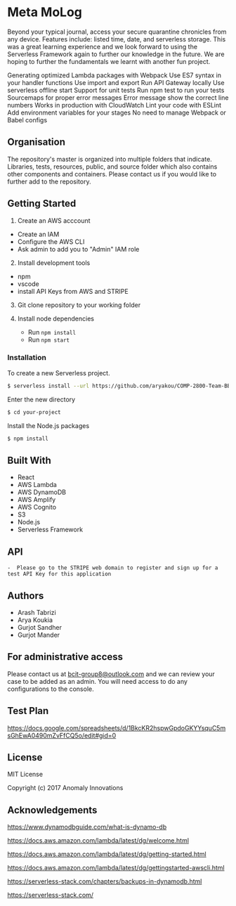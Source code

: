 # Meta MoLog
Beyond your typical journal, access your secure quarantine chronicles from any device. Features include: listed time, date, and serverless storage. This was a great learning experience and we look forward to using the Serverless Framework again to further our knowledge in the future. We are hoping to further the fundamentals we learnt with another fun project.

Generating optimized Lambda packages with Webpack
Use ES7 syntax in your handler functions
Use import and export
Run API Gateway locally
Use serverless offline start
Support for unit tests
Run npm test to run your tests
Sourcemaps for proper error messages
Error message show the correct line numbers
Works in production with CloudWatch
Lint your code with ESLint
Add environment variables for your stages
No need to manage Webpack or Babel configs
## Organisation
The repository's master is organized into multiple folders that indicate. Libraries, tests, resources, public, and source folder which also contains other components and containers. Please contact us if you would like to further add to the repository.


## Getting Started

1. Create an AWS acccount
-   Create an IAM
-   Configure the AWS CLI
-   Ask admin to add you to "Admin" IAM role

2. Install development tools

-   npm
-   vscode
-   install API Keys from AWS and STRIPE

3.  Git clone repository to your working folder
    
4.  Install node dependencies
    
    -   Run  `npm install`
    -   Run  `npm start`  

### Installation

To create a new Serverless project.

``` bash
$ serverless install --url https://github.com/aryakou/COMP-2800-Team-BBY-08.git --name my-project
```

Enter the new directory

``` bash
$ cd your-project
```

Install the Node.js packages

``` bash
$ npm install
```

<!-- Need to add:

-The readme.md is well formatted, easy to read. It has been modified to include ONE PARAGRAPH and possibly a short BULLETED LIST that describes how the repo is organized. This must be appended after the team information which is currently in the readme.md.

-The readme.md must conclude with ONE LIST of clear step by step instructions. Nothing else may appear after the team member information and the overview.

-The step by step instructions tell a new contributor how to assemble a DEVELOPMENT ENVIRONMENT to work on the app.

-The instructions include a list of 3RD PARTY APIs the new contributor must download. The list includes versions and special installation instructions, if any.

-The instructions include detailed CONFIGURATIONS including server passwords, database credentials, etc.

 -->
## Built With
    
-  React
-  AWS Lambda
-  AWS DynamoDB
-  AWS Amplify
-  AWS Cognito
-  S3
-  Node.js 
-  Serverless Framework

## API
    -  Please go to the STRIPE web domain to register and sign up for a test API Key for this application
    
## Authors
    
- Arash Tabrizi
- Arya Koukia
- Gurjot Sandher
- Gurjot Mander

## For administrative access
Please contact us at bcit-group8@outlook.com and we can review your case to be added as an admin. You will need access to do any configurations to the console.

## Test Plan

https://docs.google.com/spreadsheets/d/1BkcKR2hspwGpdoGKYYsquC5msGhEwA0490mZvFfCQ5o/edit#gid=0

## License
MIT License

Copyright (c) 2017 Anomaly Innovations

## Acknowledgements
https://www.dynamodbguide.com/what-is-dynamo-db

https://docs.aws.amazon.com/lambda/latest/dg/welcome.html

https://docs.aws.amazon.com/lambda/latest/dg/getting-started.html

https://docs.aws.amazon.com/lambda/latest/dg/gettingstarted-awscli.html

https://serverless-stack.com/chapters/backups-in-dynamodb.html

https://serverless-stack.com/